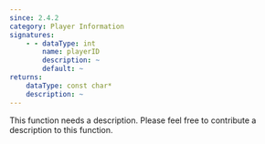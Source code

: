 ```yaml
---
since: 2.4.2
category: Player Information
signatures:
    - - dataType: int
        name: playerID
        description: ~
        default: ~
returns:
    dataType: const char*
    description: ~
---
```


This function needs a description. Please feel free to contribute a description to this function.
